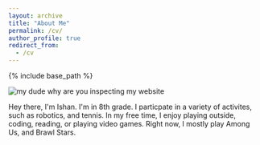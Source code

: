 ```yaml
---
layout: archive
title: "About Me"
permalink: /cv/
author_profile: true
redirect_from:
  - /cv
---
```


{% include base_path %}

![my dude why are you inspecting my website](https://media.discordapp.net/attachments/735521999878619146/794621783600922674/egpjepgojerpgojer.PNG?width=1278&height=1279)


Hey there, I'm Ishan. I'm in 8th grade. I particpate in a variety of activites, such as robotics,  and tennis. In my free time, I enjoy playing outside, coding, reading, or playing video games. Right now, I mostly play Among Us, and Brawl Stars. 

